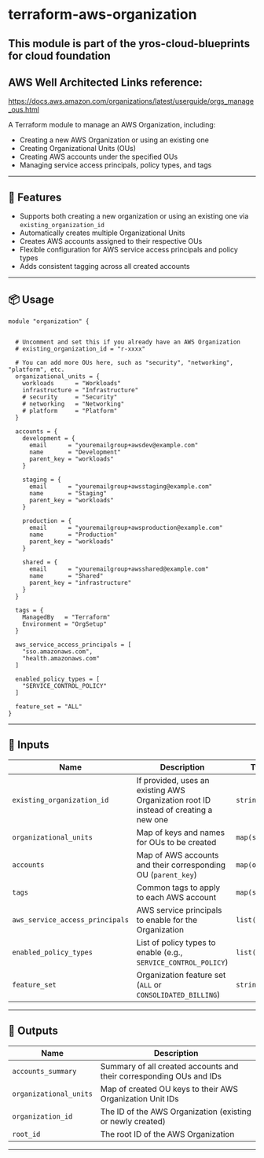 # terraform-aws-organization

## This module is part of the yros-cloud-blueprints for cloud foundation

## AWS Well Architected Links reference:

https://docs.aws.amazon.com/organizations/latest/userguide/orgs_manage_ous.html


A Terraform module to manage an AWS Organization, including:

* Creating a new AWS Organization or using an existing one
* Creating Organizational Units (OUs)
* Creating AWS accounts under the specified OUs
* Managing service access principals, policy types, and tags

---

## 🚀 Features

* Supports both creating a new organization or using an existing one via `existing_organization_id`
* Automatically creates multiple Organizational Units
* Creates AWS accounts assigned to their respective OUs
* Flexible configuration for AWS service access principals and policy types
* Adds consistent tagging across all created accounts

---

## 📦 Usage

```hcl
module "organization" {
    
  
  # Uncomment and set this if you already have an AWS Organization
  # existing_organization_id = "r-xxxx"

  # You can add more OUs here, such as "security", "networking", "platform", etc.
  organizational_units = {
    workloads      = "Workloads"
    infrastructure = "Infrastructure"
    # security     = "Security"
    # networking   = "Networking"
    # platform     = "Platform"
  }

  accounts = {
    development = {
      email      = "youremailgroup+awsdev@example.com"
      name       = "Development"
      parent_key = "workloads"
    }

    staging = {
      email      = "youremailgroup+awsstaging@example.com"
      name       = "Staging"
      parent_key = "workloads"
    }

    production = {
      email      = "youremailgroup+awsproduction@example.com"
      name       = "Production"
      parent_key = "workloads"
    }

    shared = {
      email      = "youremailgroup+awsshared@example.com"
      name       = "Shared"
      parent_key = "infrastructure"
    }
  }

  tags = {
    ManagedBy   = "Terraform"
    Environment = "OrgSetup"
  }

  aws_service_access_principals = [
    "sso.amazonaws.com",
    "health.amazonaws.com"
  ]

  enabled_policy_types = [
    "SERVICE_CONTROL_POLICY"
  ]

  feature_set = "ALL"
}
```

---

## 🔧 Inputs

| Name                            | Description                                                                          | Type           | Default                                                                          |
| ------------------------------- | ------------------------------------------------------------------------------------ | -------------- | -------------------------------------------------------------------------------- |
| `existing_organization_id`      | If provided, uses an existing AWS Organization root ID instead of creating a new one | `string`       | `null`                                                                           |
| `organizational_units`          | Map of keys and names for OUs to be created                                          | `map(string)`  | **required**                                                                     |
| `accounts`                      | Map of AWS accounts and their corresponding OU (`parent_key`)                        | `map(object)`  | **required**                                                                     |
| `tags`                          | Common tags to apply to each AWS account                                             | `map(string)`  | `{}`                                                                             |
| `aws_service_access_principals` | AWS service principals to enable for the Organization                                | `list(string)` | `["sso.amazonaws.com", "health.amazonaws.com", "tagpolicies.tag.amazonaws.com"]` |
| `enabled_policy_types`          | List of policy types to enable (e.g., `SERVICE_CONTROL_POLICY`)                      | `list(string)` | `["SERVICE_CONTROL_POLICY", "TAG_POLICY"]`                                       |
| `feature_set`                   | Organization feature set (`ALL` or `CONSOLIDATED_BILLING`)                           | `string`       | `"ALL"`                                                                          |

---

## 📄 Outputs

| Name                   | Description                                                         |
| ---------------------- | ------------------------------------------------------------------- |
| `accounts_summary`     | Summary of all created accounts and their corresponding OUs and IDs |
| `organizational_units` | Map of created OU keys to their AWS Organization Unit IDs           |
| `organization_id`      | The ID of the AWS Organization (existing or newly created)          |
| `root_id`              | The root ID of the AWS Organization                                 |

---